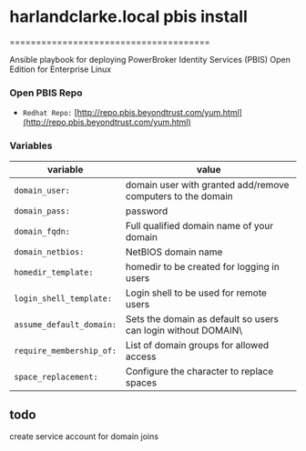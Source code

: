 # harlandclarke.local pbis install
======================================

Ansible playbook for deploying PowerBroker Identity Services (PBIS) Open Edition for Enterprise Linux

### Open PBIS Repo
* `Redhat Repo:` [http://repo.pbis.beyondtrust.com/yum.html](http://repo.pbis.beyondtrust.com/yum.html)

### Variables

| variable | value|
|----------|------|
| `domain_user:` | domain user with granted add/remove computers to the domain  | 
| `domain_pass:` | password |
| `domain_fqdn:` | Full qualified domain name of your domain |
| `domain_netbios:` | NetBIOS domain name |
| `homedir_template:` | homedir to be created for logging in users |
| `login_shell_template:` | Login shell to be used for remote users |
| `assume_default_domain:` | Sets the domain as default so users can login without DOMAIN\\ |
| `require_membership_of:` | List of domain groups for allowed access |
| `space_replacement:` | Configure the character to replace spaces |

## todo
create service account for domain joins
